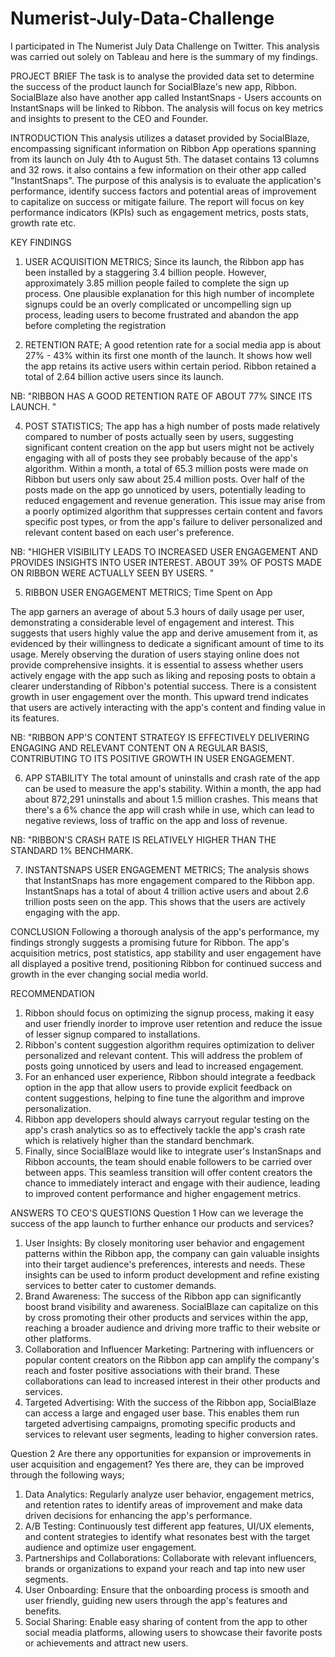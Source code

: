 # Numerist-July-Data-Challenge
I participated in The Numerist July Data Challenge on Twitter. This analysis was carried out solely on Tableau and here is the summary of my findings.

PROJECT BRIEF
The task is to analyse the provided data set to determine the success of the product launch for SocialBlaze's new app, Ribbon. SocialBlaze also have another app called InstantSnaps - Users accounts on InstantSnaps will be linked to Ribbon. The analysis will focus on key metrics and insights to present to the CEO and Founder.

INTRODUCTION
This analysis utilizes a dataset provided by SocialBlaze, encompassing significant information on Ribbon App operations spanning from its launch on July 4th to August 5th. The dataset contains 13 columns and 32 rows. it also contains a few information on their other app called "InstantSnaps". The purpose of this analysis is to evaluate the application's performance, identify success factors and potential areas of improvement to capitalize on success or mitigate failure. The report will focus on key performance indicators (KPIs) such as engagement metrics, posts stats, growth rate etc.

KEY FINDINGS

1. USER ACQUISITION METRICS;
Since its launch, the Ribbon app has been installed by a staggering 3.4 billion people. However, approximately 3.85 million people failed to complete the sign up process. One plausible explanation for this high number of incomplete signups could be an overly complicated or uncompelling sign up process, leading users to become frustrated and abandon the app before completing the registration

2. RETENTION RATE;
A good retention rate for a social media app is about 27% - 43% within its first one month of the launch. It shows how well the app retains its active users within certain period. Ribbon retained a total of 2.64 billion active users since its launch.

NB: "RIBBON HAS A GOOD RETENTION RATE OF ABOUT 77% SINCE ITS LAUNCH. "

4. POST STATISTICS;
The app has a high number of posts made relatively compared to number of posts actually seen by users, suggesting significant content creation on the app but users might not be actively engaging with all of posts they see probably because of the app's algorithm. Within a month, a total of 65.3 million posts were made on Ribbon but users only saw about 25.4 million posts.
Over half of the posts made on the app go unnoticed by users, potentially leading to reduced engagement and revenue generation. This issue may arise from a poorly optimized algorithm that suppresses certain content and favors specific post types, or from the app's failure to deliver personalized and relevant content based on each user's preference.

NB: "HIGHER VISIBILITY LEADS TO INCREASED USER ENGAGEMENT AND PROVIDES INSIGHTS INTO USER INTEREST. ABOUT 39% OF POSTS MADE ON RIBBON WERE ACTUALLY SEEN BY USERS. "

5. RIBBON USER ENGAGEMENT METRICS;
Time Spent on App

The app garners an average of about 5.3 hours of daily usage per user, demonstrating a considerable level of engagement and interest. This suggests that users highly value the app and derive amusement from it, as evidenced by their willingness to dedicate a significant amount of time to its usage. Merely observing the duration of users staying online does not provide comprehensive insights. it is essential to assess whether users actively engage with the app such as liking and reposing posts to obtain a clearer understanding of Ribbon's potential success.
There is a consistent growth in user engagement over the month. This upward trend indicates that users are actively interacting with the app's content and finding value in its features.

NB: "RIBBON APP'S CONTENT STRATEGY IS EFFECTIVELY DELIVERING ENGAGING AND RELEVANT CONTENT ON A REGULAR BASIS, CONTRIBUTING TO ITS POSITIVE GROWTH IN USER ENGAGEMENT.

6. APP STABILITY
The total amount of uninstalls and crash rate of the app can be used to measure the app's stability. Within a month, the app had about 872,291 uninstalls and about 1.5 million crashes. This means that there's a 6% chance the app will crash while in use, which can lead to negative reviews, loss of traffic on the app and loss of revenue.

NB: "RIBBON'S CRASH RATE IS RELATIVELY HIGHER THAN THE STANDARD 1% BENCHMARK.

7. INSTANTSNAPS USER ENGAGEMENT METRICS;
The analysis shows that InstantSnaps has more engagement compared to the Ribbon app. InstantSnaps has a total of about 4 trillion active users and about 2.6 trillion posts seen on the app. This shows that the users are actively engaging with the app.

CONCLUSION
Following a thorough analysis of the app's performance, my findings strongly suggests a promising future for Ribbon. The app's acquisition metrics, post statistics, app stability and user engagement have all displayed a positive trend, positioning Ribbon for continued success and growth in the ever changing social media world.

RECOMMENDATION
1. Ribbon should focus on optimizing the signup process, making it easy and user friendly inorder to improve user retention and reduce the issue of lesser signup compared to installations.
2. Ribbon's content suggestion algorithm requires optimization to deliver personalized and relevant content. This will address the problem of posts going unnoticed by users and lead to increased engagement.
3. For an enhanced user experience, Ribbon should integrate a feedback option in the app that allow users to provide explicit feedback on content suggestions, helping to fine tune the algorithm and improve personalization.
4. Ribbon app developers should always carryout regular testing on the app's crash analytics so as to effectively tackle the app's crash rate which is relatively higher than the standard benchmark.
5. Finally, since SocialBlaze would like to integrate user's InstanSnaps and Ribbon accounts, the team should enable followers to be carried over between apps. This seamless transition will offer content creators the chance to immediately interact and engage with their audience, leading to improved content performance and higher engagement metrics.

ANSWERS TO CEO'S QUESTIONS
Question 1
How can we leverage the success of the app launch to further enhance our products and services?
1. User Insights: By closely monitoring user behavior and engagement patterns within the Ribbon app, the company can gain valuable insights into their target audience's preferences, interests and needs. These insights can be used to inform product development and refine existing services to better cater to customer demands.
2. Brand Awareness: The success of the Ribbon app can significantly boost brand visibility and awareness. SocialBlaze can capitalize on this by cross promoting their other products and services within the app, reaching a broader audience and driving more traffic to their website or other platforms.
3. Collaboration and Influencer Marketing: Partnering with influencers or popular content creators on the Ribbon app can amplify the company's reach and foster positive associations with their brand. These collaborations can lead to increased interest in their other products and services.
4. Targeted Advertising: With the success of the Ribbon app, SocialBlaze can access a large and engaged user base. This enables them run targeted advertising campaigns, promoting specific products and services to relevant user segments, leading to higher conversion rates.
   
Question 2
Are there any opportunities for expansion or improvements in user acquisition and engagement?
Yes there are, they can be improved through the following ways;
1. Data Analytics: Regularly analyze user behavior, engagement metrics, and retention rates to identify areas of improvement and make data driven decisions for enhancing the app's performance.
2. A/B Testing: Continuously test different app features, UI/UX elements, and content strategies to identify what resonates best with the target audience and optimize user engagement.
3. Partnerships and Collaborations: Collaborate with relevant influencers, brands or organizations to expand your reach and tap into new user segments.
4. User Onboarding: Ensure that the onboarding process is smooth and user friendly, guiding new users through the app's features and benefits.
5. Social Sharing: Enable easy sharing of content from the app to other social meadia platforms, allowing users to showcase their favorite posts or achievements and attract new users.
